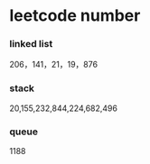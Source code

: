 # leetcode number

### linked list
206，141，21，19，876

### stack
20,155,232,844,224,682,496

### queue
1188